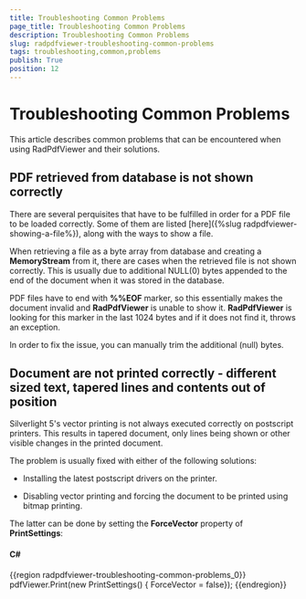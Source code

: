 ```yaml
---
title: Troubleshooting Common Problems
page_title: Troubleshooting Common Problems
description: Troubleshooting Common Problems
slug: radpdfviewer-troubleshooting-common-problems
tags: troubleshooting,common,problems
publish: True
position: 12
---
```


# Troubleshooting Common Problems



This article describes common problems that can be encountered when using RadPdfViewer and their solutions.

## PDF retrieved from database is not shown correctly

There are several perquisites that have to be fulfilled in order for a PDF file to be loaded correctly. Some of them are listed
          [here]({%slug radpdfviewer-showing-a-file%}), along with the ways to show a file.
        

When retrieving a file as a byte array from database and creating a __MemoryStream__ from it, there are cases when
          the retrieved file is not shown correctly. This is usually due to additional NULL(0) bytes appended to the end of the document when it was
          stored in the database.
        

PDF files have to end with __%%EOF__ marker, so this essentially makes the document invalid and __RadPdfViewer__
          is unable to show it. __RadPdfViewer__ is looking for this marker in the last 1024 bytes and if it does not find it,
          throws an exception.
        

In order to fix the issue, you can manually trim the additional (null) bytes. 

## Document are not printed correctly - different sized text, tapered lines and contents out of position

Silverlight 5's vector printing is not always executed correctly on postscript printers. This results in tapered document, only lines
          being shown or other visible changes in the printed document.
        

The problem is usually fixed with either of the following solutions:

* Installing the latest postscript drivers on the printer.

* Disabling vector printing and forcing the document to be printed using bitmap printing.

The latter can be done by setting the __ForceVector__ property of __PrintSettings__:
        

#### __C#__

{{region radpdfviewer-troubleshooting-common-problems_0}}
	    pdfViewer.Print(new PrintSettings() { ForceVector = false});
	{{endregion}}


